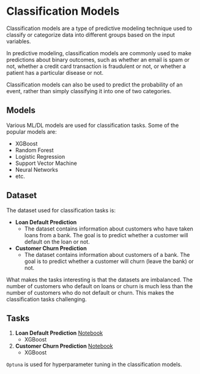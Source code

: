 # Classification Models

Classification models are a type of predictive modeling technique used to classify or categorize data into different groups based on the input variables. 

In predictive modeling, classification models are commonly used to make predictions about binary outcomes, such as whether an email is spam or not, whether a credit card transaction is fraudulent or not, or whether a patient has a particular disease or not. 

Classification models can also be used to predict the probability of an event, rather than simply classifying it into one of two categories.

## Models
Various ML/DL models are used for classification tasks. Some of the popular models are:
- XGBoost
- Random Forest
- Logistic Regression
- Support Vector Machine
- Neural Networks
- etc.

## Dataset
The dataset used for classification tasks is:
- **Loan Default Prediction**
    - The dataset contains information about customers who have taken loans from a bank. The goal is to predict whether a customer will default on the loan or not.
- **Customer Churn Prediction**
    - The dataset contains information about customers of a bank. The goal is to predict whether a customer will churn (leave the bank) or not.

What makes the tasks interesting is that the datasets are imbalanced. The number of customers who default on loans or churn is much less than the number of customers who do not default or churn. This makes the classification tasks challenging.

## Tasks

1. **Loan Default Prediction** [Notebook](LoanDefaultPred.ipynb) 
    - XGBoost
2. **Customer Churn Prediction** [Notebook](BankCustomerChurnPred.ipynb)
    - XGBoost

`Optuna` is used for hyperparameter tuning in the classification models.